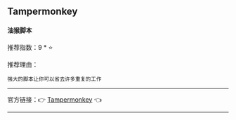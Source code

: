 ## Tampermonkey

#### 油猴脚本

推荐指数：9 * ⭐

推荐理由：

    强大的脚本让你可以省去许多重复的工作

---



官方链接：👉 [Tampermonkey](
https://addons.mozilla.org/zh-CN/firefox/addon/tampermonkey
) 👈



---





























